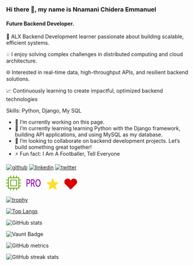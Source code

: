 ### Hi there 👋, my name is Nnamani Chidera Emmanuel
#### Future Backend Developer.
🚀 ALX Backend Development learner passionate about building scalable, efficient systems.

💡 I enjoy solving complex challenges in distributed computing and cloud architecture.

🌐 Interested in real-time data, high-throughput APIs, and resilient backend solutions.

📈 Continuously learning to create impactful, optimized backend technologies

Skills: Python, Django, My SQL

- 🔭 I’m currently working on this page. 
- 🌱 I’m currently learning  learning Python with the Django framework, building API applications, and using MySQL as my database. 
- 👯 I’m looking to collaborate on  backend development projects. Let’s build something great together! 
- ⚡ Fun fact: I Am A Footballer, Tell Everyone 


[<img src='https://cdn.jsdelivr.net/npm/simple-icons@3.0.1/icons/github.svg' alt='github' height='40'>](https://github.com/Chidera001-dev)  [<img src='https://cdn.jsdelivr.net/npm/simple-icons@3.0.1/icons/linkedin.svg' alt='linkedin' height='40'>](https://www.linkedin.com/in/www.linkedin.com/in/nnamani-chidera/)  [<img src='https://cdn.jsdelivr.net/npm/simple-icons@3.0.1/icons/twitter.svg' alt='twitter' height='40'>](https://twitter.com/https://x.com/ChideraNna34261?t=b50rM6ocP8WB6QJujHJmMA&s=09)  

<a href='https://docs.github.com/en/developers'><img src='https://raw.githubusercontent.com/acervenky/animated-github-badges/master/assets/devbadge.gif' width='40' height='40'></a> <a href='https://github.com/pricing'><img src='https://raw.githubusercontent.com/acervenky/animated-github-badges/master/assets/pro.gif' width='40' height='40'></a> <a href='https://stars.github.com/'><img src='https://raw.githubusercontent.com/acervenky/animated-github-badges/master/assets/starbadge.gif' width='35' height='35'></a> <a href='https://docs.github.com/en/github/supporting-the-open-source-community-with-github-sponsors'><img src='https://raw.githubusercontent.com/acervenky/animated-github-badges/master/assets/sponsorbadge.gif' width='35' height='35'></a> 

[![trophy](https://github-profile-trophy.vercel.app/?username=Chidera001-dev)](https://github.com/ryo-ma/github-profile-trophy)

[![Top Langs](https://github-readme-stats.vercel.app/api/top-langs/?username=Chidera001-dev)](https://github.com/anuraghazra/github-readme-stats)

![GitHub stats](https://github-readme-stats.vercel.app/api?username=Chidera001-dev&show_icons=true&count_private=true)  

![Vaunt Badge](https://api.vaunt.dev/v1/github/entities/Chidera001-dev/contributions?format=svg&private=true)  

![GitHub metrics](https://metrics.lecoq.io/Chidera001-dev)  

![GitHub streak stats](https://streak-stats.demolab.com/?user=Chidera001-dev)  

